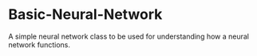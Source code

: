 # Basic-Neural-Network
A simple neural network class to be used for understanding how a neural network functions.
